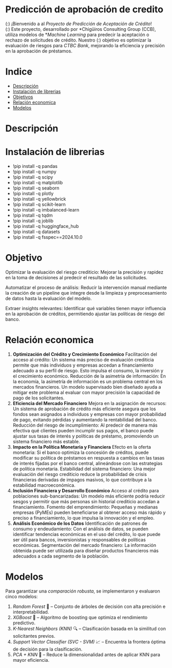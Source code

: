# Predicción de aprobación de credito

(:) ¡Bienvenido a al *Proyecto de Predicción de Aceptación de Crédito*!  
(:) Este proyecto, desarrollado por *Chigüiros Consulting Group (CCB), utiliza modelos de **Machine Learning* para predecir la aceptación o rechazo de solicitudes de crédito. Nuestro (:) objetivo es optimizar la evaluación de riesgos para *CTBC Bank*, mejorando la eficiencia y precisión en la aprobación de préstamos.





# Indice

- [Descripción](url)
- [Instalación de librerias](url)
- [Objetivos](url)
- [Relación economica](url)
- [Modelos](url)

# Descripción

# Instalación de librerias


- !pip install -q pandas
- !pip install -q numpy
- !pip install -q scipy
- !pip install -q matplotlib
- !pip install -q seaborn
- !pip install -q plotly
- !pip install -q yellowbrick
- !pip install -q scikit-learn
- !pip install -q imbalanced-learn
- !pip install -q tqdm
- !pip install -q joblib
- !pip install -q huggingface_hub
- !pip install -q datasets
- !pip install -q fsspec==2024.10.0

# Objetivo

Optimizar la evaluación del riesgo crediticio: Mejorar la precisión y rapidez en la toma de decisiones al predecir el resultado de las solicitudes.

Automatizar el proceso de análisis: Reducir la intervención manual mediante la creación de un pipeline que integre desde la limpieza y preprocesamiento de datos hasta la evaluación del modelo.

Extraer insights relevantes: Identificar qué variables tienen mayor influencia en la aprobación de créditos, permitiendo ajustar las políticas de riesgo del banco.

# Relación economica

1. **Optimización del Crédito y Crecimiento Económico**
Facilitación del acceso al crédito: Un sistema más preciso de evaluación crediticia permite que más individuos y empresas accedan a financiamiento adecuado a su perfil de riesgo. Esto impulsa el consumo, la inversión y el crecimiento económico.
Reducción de la asimetría de información: En la economía, la asimetría de información es un problema central en los mercados financieros. Un modelo supervisado bien diseñado ayuda a mitigar este problema al evaluar con mayor precisión la capacidad de pago de los solicitantes.
2. **Eficiencia del Mercado Financiero**
Mejora en la asignación de recursos: Un sistema de aprobación de crédito más eficiente asegura que los fondos sean asignados a individuos y empresas con mayor probabilidad de pago, evitando pérdidas y aumentando la rentabilidad del banco.
Reducción del riesgo de incumplimiento: Al predecir de manera más efectiva qué clientes pueden incumplir sus pagos, el banco puede ajustar sus tasas de interés y políticas de préstamo, promoviendo un sistema financiero más estable.
3. **Impacto en la Política Monetaria y Financiera**
Efecto en la oferta monetaria: Si el banco optimiza la concesión de créditos, puede modificar su política de préstamos en respuesta a cambios en las tasas de interés fijadas por el banco central, alineándose con las estrategias de política monetaria.
Estabilidad del sistema financiero: Una mejor evaluación del riesgo crediticio reduce la probabilidad de crisis financieras derivadas de impagos masivos, lo que contribuye a la estabilidad macroeconómica.
4. **Inclusión Financiera y Desarrollo Económico**
Acceso al crédito para poblaciones sub-bancarizadas: Un modelo más eficiente podría reducir sesgos y permitir que más personas sin historial crediticio accedan a financiamiento.
Fomento del emprendimiento: Pequeñas y medianas empresas (PyMEs) pueden beneficiarse al obtener acceso más rápido y preciso a financiamiento, lo que impulsa la innovación y el empleo.
5. **Análisis Económico de los Datos**
Identificación de patrones de consumo y endeudamiento: Con el análisis de datos, se pueden identificar tendencias económicas en el uso del crédito, lo que puede ser útil para bancos, inversionistas y responsables de políticas económicas.
Segmentación del mercado financiero: La información obtenida puede ser utilizada para diseñar productos financieros más adecuados a cada segmento de la población.

# Modelos

Para garantizar una *comparación robusta*, se implementaron y evaluaron cinco modelos:  
1. *Random Forest* 🌳 – Conjunto de árboles de decisión con alta precisión e interpretabilidad.  
2. *XGBoost* 🚀 – Algoritmo de boosting que optimiza el rendimiento predictivo.  
3. *K-Nearest Neighbors (KNN)* 🔍 – Clasificación basada en la similitud con solicitantes previos.  
4. *Support Vector Classifier (SVC - SVM)* 📈 – Encuentra la frontera óptima de decisión para la clasificación.  
5. *PCA + KNN* 🔄 – Reduce la dimensionalidad antes de aplicar KNN para mayor eficiencia.

